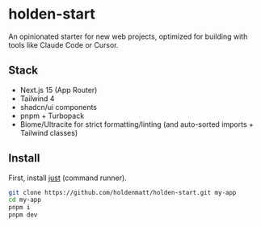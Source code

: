 # holden-start

An opinionated starter for new web projects, optimized for building with tools like Claude Code or Cursor.

## Stack

- Next.js 15 (App Router)
- Tailwind 4
- shadcn/ui components
- pnpm + Turbopack
- Biome/Ultracite for strict formatting/linting (and auto-sorted imports + Tailwind classes)

## Install

First, install [just](https://github.com/casey/just#installation) (command runner).

```bash
git clone https://github.com/holdenmatt/holden-start.git my-app
cd my-app
pnpm i
pnpm dev
```